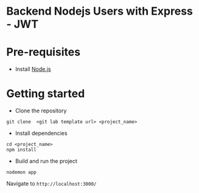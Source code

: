 # Backend Nodejs Users with Express - JWT

# Pre-requisites
- Install [Node.js](https://nodejs.org/en/)

# Getting started
- Clone the repository
```
git clone  <git lab template url> <project_name>
```
- Install dependencies
```
cd <project_name>
npm install
```
- Build and run the project
```
nodemon app
```
Navigate to `http://localhost:3000/`
